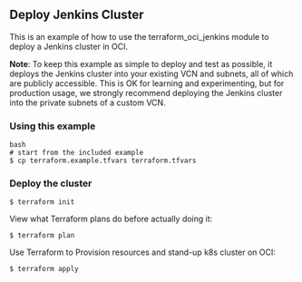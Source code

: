 ## Deploy Jenkins Cluster
This is an example of how to use the terraform_oci_jenkins module to deploy a Jenkins cluster in OCI.

**Note**: To keep this example as simple to deploy and test as possible, it deploys the Jenkins cluster into your existing VCN and subnets, all of which are publicly accessible. This is OK for learning and experimenting, but for production usage, we strongly recommend deploying the Jenkins cluster into the private subnets of a custom VCN.

### Using this example
```
bash
# start from the included example
$ cp terraform.example.tfvars terraform.tfvars
```

### Deploy the cluster
```
$ terraform init
```
View what Terraform plans do before actually doing it:
```
$ terraform plan
```
Use Terraform to Provision resources and stand-up k8s cluster on OCI:
```
$ terraform apply
```
